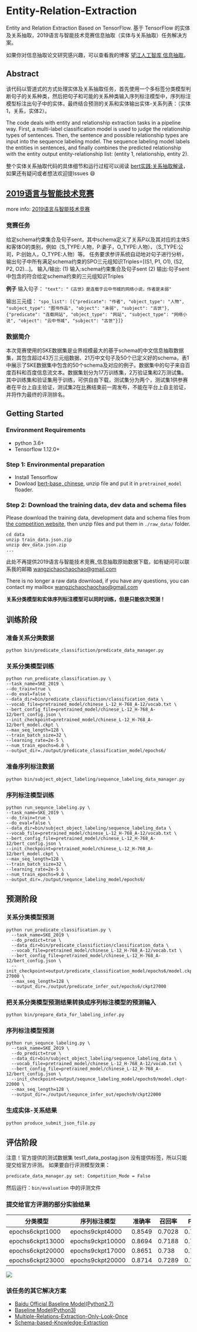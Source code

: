 # Entity-Relation-Extraction
Entity and Relation Extraction Based on TensorFlow. 基于 TensorFlow 的实体及关系抽取，2019语言与智能技术竞赛信息抽取（实体与关系抽取）任务解决方案。

如果你对信息抽取论文研究感兴趣，可以查看我的博客 [望江人工智库 信息抽取](https://yuanxiaosc.github.io/categories/%E8%AE%BA%E6%96%87/%E4%BF%A1%E6%81%AF%E6%8A%BD%E5%8F%96/)。

## Abstract
该代码以管道式的方式处理实体及关系抽取任务，首先使用一个多标签分类模型判断句子的关系种类，然后把句子和可能的关系种类输入序列标注模型中，序列标注模型标注出句子中的实体，最终结合预测的关系和实体输出实体-关系列表：（实体1，关系，实体2）。

The code deals with entity and relationship extraction tasks in a pipeline way. First, a multi-label classification model is used to judge the relationship types of sentences. Then, the sentence and possible relationship types are input into the sequence labeling model. The sequence labeling model labels the entities in sentences, and finally combines the predicted relationship with the entity output entity-relationship list: (entity 1, relationship, entity 2).

整个实体关系抽取代码的具体细节和运行过程可以阅读 [bert实践:关系抽取解读](https://blog.csdn.net/weixin_42001089/article/details/97657149)，如果还有疑问或者想法欢迎提Issues :smile:

## [2019语言与智能技术竞赛](http://lic2019.ccf.org.cn/kg)
more info: [2019语言与智能技术竞赛](http://lic2019.ccf.org.cn) 

### 竞赛任务
给定schema约束集合及句子sent，其中schema定义了关系P以及其对应的主体S和客体O的类别，例如（S_TYPE:人物，P:妻子，O_TYPE:人物）、（S_TYPE:公司，P:创始人，O_TYPE:人物）等。 任务要求参评系统自动地对句子进行分析，输出句子中所有满足schema约束的SPO三元组知识Triples=[(S1, P1, O1), (S2, P2, O2)…]。
输入/输出:
(1) 输入:schema约束集合及句子sent
(2) 输出:句子sent中包含的符合给定schema约束的三元组知识Triples

**例子**
输入句子： ```"text": "《古世》是连载于云中书城的网络小说，作者是未弱"```

输出三元组： ```"spo_list": [{"predicate": "作者", "object_type": "人物", "subject_type": "图书作品", "object": "未弱", "subject": "古世"}, {"predicate": "连载网站", "object_type": "网站", "subject_type": "网络小说", "object": "云中书城", "subject": "古世"}]}```

### 数据简介
本次竞赛使用的SKE数据集是业界规模最大的基于schema的中文信息抽取数据集，其包含超过43万三元组数据、21万中文句子及50个已定义好的schema，表1中展示了SKE数据集中包含的50个schema及对应的例子。数据集中的句子来自百度百科和百度信息流文本。数据集划分为17万训练集，2万验证集和2万测试集。其中训练集和验证集用于训练，可供自由下载，测试集分为两个，测试集1供参赛者在平台上自主验证，测试集2在比赛结束前一周发布，不能在平台上自主验证，并将作为最终的评测排名。

## Getting Started
### Environment Requirements
+ python 3.6+
+ Tensorflow 1.12.0+

### Step 1: Environmental preparation
+ Install Tensorflow 
+ Dowload [bert-base, chinese](https://storage.googleapis.com/bert_models/2018_11_03/chinese_L-12_H-768_A-12.zip), unzip file and put it in ```pretrained_model``` floader.

### Step 2: Download the training data, dev data and schema files
Please download the training data, development data and schema files from [the competition website](http://lic2019.ccf.org.cn/kg), then unzip files and put them in ```./raw_data/``` folder.
```
cd data
unzip train_data.json.zip 
unzip dev_data.json.zip
...
```

此处不再提供2019语言与智能技术竞赛_信息抽取原始数据下载，如有疑问可以联系我的邮箱 wangzichaochaochao@gmail.com

There is no longer a raw data download, if you have any questions, you can contact my mailbox wangzichaochaochao@gmail.com

**关系分类模型和实体序列标注模型可以同时训练，但是只能依次预测！**

## 训练阶段

### 准备关系分类数据
```
python bin/predicate_classifiction/predicate_data_manager.py
```

### 关系分类模型训练
```
python run_predicate_classification.py \
--task_name=SKE_2019 \
--do_train=true \
--do_eval=false \
--data_dir=bin/predicate_classifiction/classification_data \
--vocab_file=pretrained_model/chinese_L-12_H-768_A-12/vocab.txt \
--bert_config_file=pretrained_model/chinese_L-12_H-768_A-12/bert_config.json \
--init_checkpoint=pretrained_model/chinese_L-12_H-768_A-12/bert_model.ckpt \
--max_seq_length=128 \
--train_batch_size=32 \
--learning_rate=2e-5 \
--num_train_epochs=6.0 \
--output_dir=./output/predicate_classification_model/epochs6/
```

### 准备序列标注数据
```
python bin/subject_object_labeling/sequence_labeling_data_manager.py
```

### 序列标注模型训练
```
python run_sequnce_labeling.py \
--task_name=SKE_2019 \
--do_train=true \
--do_eval=false \
--data_dir=bin/subject_object_labeling/sequence_labeling_data \
--vocab_file=pretrained_model/chinese_L-12_H-768_A-12/vocab.txt \
--bert_config_file=pretrained_model/chinese_L-12_H-768_A-12/bert_config.json \
--init_checkpoint=pretrained_model/chinese_L-12_H-768_A-12/bert_model.ckpt \
--max_seq_length=128 \
--train_batch_size=32 \
--learning_rate=2e-5 \
--num_train_epochs=9.0 \
--output_dir=./output/sequnce_labeling_model/epochs9/
```

## 预测阶段

### 关系分类模型预测
```
python run_predicate_classification.py \
  --task_name=SKE_2019 \
  --do_predict=true \
  --data_dir=bin/predicate_classifiction/classification_data \
  --vocab_file=pretrained_model/chinese_L-12_H-768_A-12/vocab.txt \
  --bert_config_file=pretrained_model/chinese_L-12_H-768_A-12/bert_config.json \
  --init_checkpoint=output/predicate_classification_model/epochs6/model.ckpt-27000 \
  --max_seq_length=128 \
  --output_dir=./output/predicate_infer_out/epochs6/ckpt27000
```

### 把关系分类模型预测结果转换成序列标注模型的预测输入
```
python bin/prepare_data_for_labeling_infer.py
```

### 序列标注模型预测
```
python run_sequnce_labeling.py \
  --task_name=SKE_2019 \
  --do_predict=true \
  --data_dir=bin/subject_object_labeling/sequence_labeling_data \
  --vocab_file=pretrained_model/chinese_L-12_H-768_A-12/vocab.txt \
  --bert_config_file=pretrained_model/chinese_L-12_H-768_A-12/bert_config.json \
  --init_checkpoint=output/sequnce_labeling_model/epochs9/model.ckpt-22000 \
  --max_seq_length=128 \
  --output_dir=./output/sequnce_infer_out/epochs9/ckpt22000
```

### 生成实体-关系结果
```
python produce_submit_json_file.py
```

## 评估阶段
注意！官方提供的测试数据集 test1_data_postag.json 没有提供标签，所以只能提交给官方评测。
如果要自行评测模型效果：
```
predicate_data_manager.py set: Competition_Mode = False
```
然后运行：```bin/evaluation``` 中的评测文件


### 提交给官方评测的部分实验结果

|分类模型|序列标注模型|准确率|召回率|F1值|
|-|-|-|-|-|
|epochs6ckpt1000|epochs9ckpt4000|0.8549|0.7028|0.7714|
|epochs6ckpt13000|epochs9ckpt10000|0.8694|0.7188|0.7869|
|epochs6ckpt20000|epochs9ckpt17000|0.8651|0.738|0.7965|
|epochs6ckpt23000|epochs9ckpt20000|0.8714|0.7289|0.7938|

![](2019语言与智能技术竞赛信息抽取排行榜.png)

### 该任务的其它解决方案

+ [Baidu Official Baseline Model(Python2.7)](https://github.com/baidu/information-extraction) 
+ [Baseline Model(Python3)](https://github.com/yuanxiaosc/information-extraction)
+ [Multiple-Relations-Extraction-Only-Look-Once](https://github.com/yuanxiaosc/Multiple-Relations-Extraction-Only-Look-Once)
+ [Schema-based-Knowledge-Extraction](https://github.com/yuanxiaosc/Schema-based-Knowledge-Extraction)
